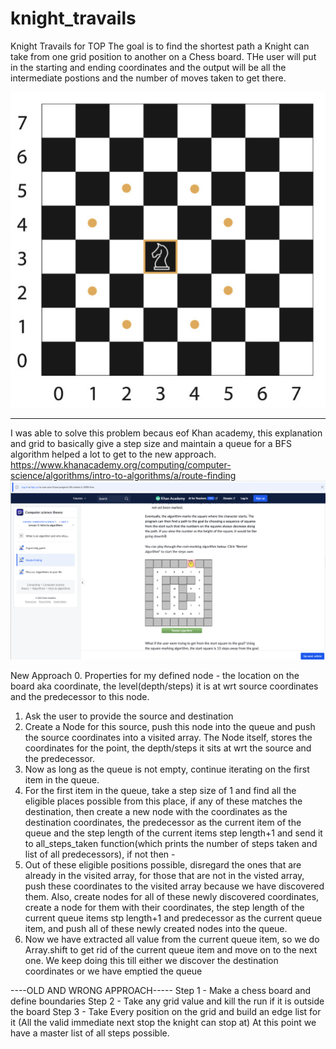 # knight_travails
Knight Travails for TOP
The goal is to find the shortest path a Knight can take from one grid position to another on a Chess board. 
THe user will put in the starting and ending coordinates and the output will be all the intermediate postions and the number of moves taken to get there. 

![alt text](image.png)

-------------------

I was able to solve this problem becaus eof Khan academy, this explanation and grid to basically give a step size and maintain a queue for a BFS algorithm helped a lot to get to the new approach. https://www.khanacademy.org/computing/computer-science/algorithms/intro-to-algorithms/a/route-finding
![alt text](image-1.png)

New Approach 
0. Properties for my defined node - the location on the board aka coordinate, the level(depth/steps) it is at wrt source coordinates and the predecessor to this node. 
1. Ask the user to provide the source and destination
2. Create a Node for this source, push this node into the queue and push the source coordinates into a visited array. The Node itself, stores the coordinates for the point, the depth/steps it sits at wrt the source and the predecessor.
3. Now as long as the queue is not empty, continue iterating on the first item in the queue.
4. For the first item in the queue, take a step size of 1 and find all the eligible places possible from this place, if any of these matches the destination, then create a new node with the coordinates as the destination coordinates, the predecessor as the current item of the queue and the step length of the current items step length+1 and send it to all_steps_taken function(which prints the number of steps taken and list of all predecessors), if not then - 
5. Out of these eligible positions possible, disregard the ones that are already in the visited array, for those that are not in the visted array, push these coordinates to the visited array because we have discovered them. Also, create nodes for all of these newly discovered coordinates, create a node for them with their coordinates, the step length of the current queue items stp length+1 and predecessor as the current queue item, and push all of these newly created nodes into the queue.
6. Now we have extracted all value from the current queue item, so we do Array.shift to get rid of the current queue item and move on to the next one. We keep doing this till either we discover the destination coordinates or we have emptied the queue



----OLD AND WRONG APPROACH-----
Step 1 - Make a chess board and define boundaries
Step 2 - Take any grid value and kill the run if it is outside the board
Step 3 - Take Every position on the grid and build an edge list for it (All the valid immediate next stop the knight can stop at)
At this point we have a master list of all steps possible. 
